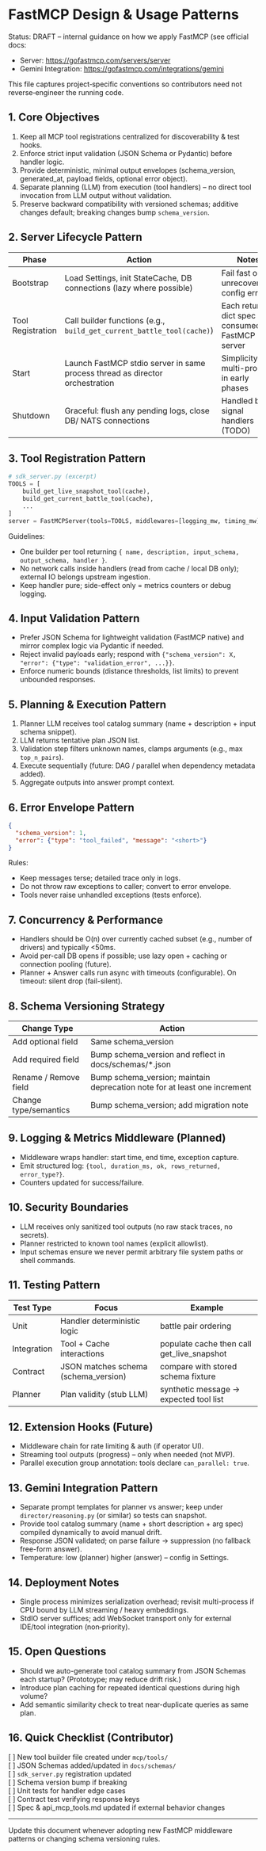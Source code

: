 # FastMCP Design & Usage Patterns

Status: DRAFT – internal guidance on how we apply FastMCP (see official docs:
- Server: https://gofastmcp.com/servers/server
- Gemini Integration: https://gofastmcp.com/integrations/gemini

This file captures project‑specific conventions so contributors need not reverse‑engineer the running code.

## 1. Core Objectives
1. Keep all MCP tool registrations centralized for discoverability & test hooks.
2. Enforce strict input validation (JSON Schema or Pydantic) before handler logic.
3. Provide deterministic, minimal output envelopes (schema_version, generated_at, payload fields, optional error object).
4. Separate planning (LLM) from execution (tool handlers) – no direct tool invocation from LLM output without validation.
5. Preserve backward compatibility with versioned schemas; additive changes default; breaking changes bump `schema_version`.

## 2. Server Lifecycle Pattern
| Phase | Action | Notes |
|-------|--------|-------|
| Bootstrap | Load Settings, init StateCache, DB connections (lazy where possible) | Fail fast on unrecoverable config errors |
| Tool Registration | Call builder functions (e.g., `build_get_current_battle_tool(cache)`) | Each returns dict spec consumed by FastMCP server |
| Start | Launch FastMCP stdio server in same process thread as director orchestration | Simplicity > multi-process in early phases |
| Shutdown | Graceful: flush any pending logs, close DB/ NATS connections | Handled by signal handlers (TODO) |

## 3. Tool Registration Pattern
```python
# sdk_server.py (excerpt)
TOOLS = [
    build_get_live_snapshot_tool(cache),
    build_get_current_battle_tool(cache),
    ...
]
server = FastMCPServer(tools=TOOLS, middlewares=[logging_mw, timing_mw])
```
Guidelines:
- One builder per tool returning `{ name, description, input_schema, output_schema, handler }`.
- No network calls inside handlers (read from cache / local DB only); external IO belongs upstream ingestion.
- Keep handler pure; side-effect only = metrics counters or debug logging.

## 4. Input Validation Pattern
- Prefer JSON Schema for lightweight validation (FastMCP native) and mirror complex logic via Pydantic if needed.
- Reject invalid payloads early; respond with `{"schema_version": X, "error": {"type": "validation_error", ...}}`.
- Enforce numeric bounds (distance thresholds, list limits) to prevent unbounded responses.

## 5. Planning & Execution Pattern
1. Planner LLM receives tool catalog summary (name + description + input schema snippet).
2. LLM returns tentative plan JSON list.
3. Validation step filters unknown names, clamps arguments (e.g., max `top_n_pairs`).
4. Execute sequentially (future: DAG / parallel when dependency metadata added).
5. Aggregate outputs into answer prompt context.

## 6. Error Envelope Pattern
```json
{
  "schema_version": 1,
  "error": {"type": "tool_failed", "message": "<short>"}
}
```
Rules:
- Keep messages terse; detailed trace only in logs.
- Do not throw raw exceptions to caller; convert to error envelope.
- Tools never raise unhandled exceptions (tests enforce).

## 7. Concurrency & Performance
- Handlers should be O(n) over currently cached subset (e.g., number of drivers) and typically <50ms.
- Avoid per-call DB opens if possible; use lazy open + caching or connection pooling (future).
- Planner + Answer calls run async with timeouts (configurable). On timeout: silent drop (fail-silent).

## 8. Schema Versioning Strategy
| Change Type | Action |
|-------------|--------|
| Add optional field | Same schema_version |
| Add required field | Bump schema_version and reflect in docs/schemas/*.json |
| Rename / Remove field | Bump schema_version; maintain deprecation note for at least one increment |
| Change type/semantics | Bump schema_version; add migration note |

## 9. Logging & Metrics Middleware (Planned)
- Middleware wraps handler: start time, end time, exception capture.
- Emit structured log: `{tool, duration_ms, ok, rows_returned, error_type?}`.
- Counters updated for success/failure.

## 10. Security Boundaries
- LLM receives only sanitized tool outputs (no raw stack traces, no secrets).
- Planner restricted to known tool names (explicit allowlist).
- Input schemas ensure we never permit arbitrary file system paths or shell commands.

## 11. Testing Pattern
| Test Type | Focus | Example |
|-----------|-------|---------|
| Unit | Handler deterministic logic | battle pair ordering |
| Integration | Tool + Cache interactions | populate cache then call get_live_snapshot |
| Contract | JSON matches schema (schema_version) | compare with stored schema fixture |
| Planner | Plan validity (stub LLM) | synthetic message -> expected tool list |

## 12. Extension Hooks (Future)
- Middleware chain for rate limiting & auth (if operator UI).
- Streaming tool outputs (progress) – only when needed (not MVP).
- Parallel execution group annotation: tools declare `can_parallel: true`.

## 13. Gemini Integration Pattern
- Separate prompt templates for planner vs answer; keep under `director/reasoning.py` (or similar) so tests can snapshot.
- Provide tool catalog summary (name + short description + arg spec) compiled dynamically to avoid manual drift.
- Response JSON validated; on parse failure -> suppression (no fallback free-form answer).
- Temperature: low (planner) higher (answer) – config in Settings.

## 14. Deployment Notes
- Single process minimizes serialization overhead; revisit multi-process if CPU bound by LLM streaming / heavy embeddings.
- StdIO server suffices; add WebSocket transport only for external IDE/tool integration (non‑priority).

## 15. Open Questions
- Should we auto-generate tool catalog summary from JSON Schemas each startup? (Prototoype; may reduce drift risk.)
- Introduce plan caching for repeated identical questions during high volume?
- Add semantic similarity check to treat near-duplicate queries as same plan.

## 16. Quick Checklist (Contributor)
[ ] New tool builder file created under `mcp/tools/`  
[ ] JSON Schemas added/updated in `docs/schemas/`  
[ ] `sdk_server.py` registration updated  
[ ] Schema version bump if breaking  
[ ] Unit tests for handler edge cases  
[ ] Contract test verifying response keys  
[ ] Spec & api_mcp_tools.md updated if external behavior changes  

---
Update this document whenever adopting new FastMCP middleware patterns or changing schema versioning rules.
